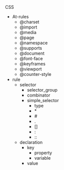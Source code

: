 CSS



*   At-rules
    *   @charset
    *   @import
    *   @media
    *   @page
    *   @namespace
    *   @supports
    *   @document
    *   @font-face
    *   @keyframes
    *   @viewport
    *   @counter-style
*   rule
    *   selector
        *   selector_group
        *   combinator
        *   simple_selector
            *   type
            *   \*
            *   \#
            *   .
            *   []
            *   :
            *   ::
    *   declaration
        *   key
            *   property
            *   variable
        *   value
